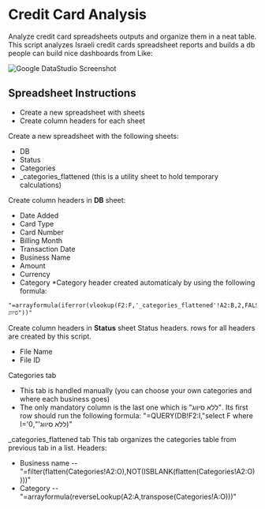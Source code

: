 # Credit Card Analysis
Analyze credit card spreadsheets outputs and organize them in a neat table.
This script analyzes Israeli credit cards spreadsheet reports and builds a db people can build nice dashboards from Like:

![Google DataStudio Screenshot](/screenshot.png)

## Spreadsheet Instructions
- Create a new spreadsheet with sheets
- Create column headers for each sheet

Create a new spreadsheet with the following sheets:
- DB
- Status
- Categories
- _categories_flattened (this is a utility sheet to hold temporary calculations)

Create column headers in **DB** sheet:
- Date Added
- Card Type
- Card Number
- Billing Month
- Transaction Date
- Business Name
- Amount
- Currency
- Category
*Category header created automaticaly by using the following formula:
```
"=arrayformula(iferror(vlookup(F2:F,'_categories_flattened'!A2:B,2,FALSE),"ללא סיווג"))"
```

Create column headers in **Status** sheet
Status headers. rows for all headers are created by this script.
- File Name
- File ID

Categories tab
- This tab is handled manually (you can choose your own categories and where each business goes)
- The only mandatory column is the last one which is "ללא סיווג". Its first row should run the following formula:
"=QUERY(DB!F2:I,"select F where I='ללא סיווג'",0)"

_categories_flattened tab
This tab organizes the categories table from previous tab in a list.
Headers:
- Business name
-- "=filter(flatten(Categories!A2:O),NOT(ISBLANK(flatten(Categories!A2:O))))"
- Category
-- "=arrayformula(reverseLookup(A2:A,transpose(Categories!A:O)))"
